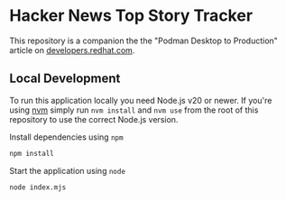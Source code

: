# Hacker News Top Story Tracker

This repository is a companion the the "Podman Desktop to Production" article
on [developers.redhat.com](https://developers.redhat.com).

## Local Development

To run this application locally you need Node.js v20 or newer. If you're using
[nvm](https://nvm.sh) simply run `nvm install` and `nvm use` from the root of this repository to
use the correct Node.js version.

Install dependencies using `npm`

```bash
npm install
```

Start the application using `node`

```bash
node index.mjs
```
